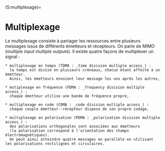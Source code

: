 (S:multiplexage)=
# Multiplexage

Le multiplexage consiste à partager les ressources entre plusieurs messages issus de différents émetteurs et récepteurs.
On parle de MIMO (_multiple input multiple outputs_).
Il existe quatre façons de multiplexer un signal :

```{toggle}
* multiplexage en temps (TDMA : _time division multiple access_) :
  le temps est divisé en plusieurs créneaux, chacun étant affecté à un émetteur.
  Ainsi, les émetteurs envoient leur message les uns après les autres,
```

```{toggle}
* mutiplexage en fréquence (FDMA : _frequency division multiple access_) :
  chaque émetteur utilise une bande de fréquence propre,
```

```{toggle}
* multiplexage en code (CDMA : _code division multiple access_) :
  chaque couple émetteur--récepteur dispose de son propre codage,
```

```{toggle}
* multiplexage en polarisation (PDMA : _polarisation division multiple access_) :
  des polarisations orthogonales sont associées aux émetteurs
  (la polarisation correspond à l'orientation des champs électromagnétiques).
  On peut ainsi atteindre quatre messages en parallèle en utilisant les polarisations rectilignes et circulaires.
```